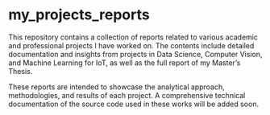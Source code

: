 # my_projects_reports

This repository contains a collection of reports related to various academic and professional projects I have worked on. The contents include detailed documentation and insights from projects in Data Science, Computer Vision, and Machine Learning for IoT, as well as the full report of my Master’s Thesis.

These reports are intended to showcase the analytical approach, methodologies, and results of each project. A comprehensive technical documentation of the source code used in these works will be added soon.
